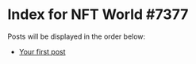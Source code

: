 # Index for NFT World #7377
Posts will be displayed in the order below:

- [Your first post](./001-first.md)

